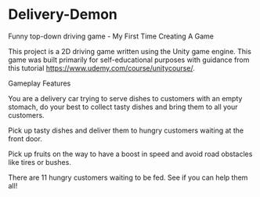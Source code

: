 # Delivery-Demon
Funny top-down driving game - My First Time Creating A Game

This project is a 2D driving game written using the Unity game engine. This game was built primarily for self-educational purposes with guidance from this tutorial https://www.udemy.com/course/unitycourse/.

Gameplay Features

You are a delivery car trying to serve dishes to customers with an empty stomach, do your best to collect tasty dishes and bring them to all your customers. 

Pick up tasty dishes and deliver them to hungry customers waiting at the front door.

Pick up fruits on the way to have a boost in speed and avoid road obstacles like tires or bushes.

There are 11 hungry customers waiting to be fed. See if you can help them all!


